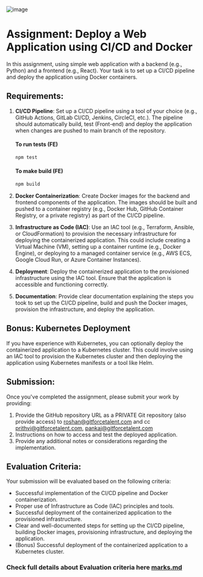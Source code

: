 ![image](https://gitforcetalent.com/_next/image?url=%2Fimages%2Flogo.png&w=1200&q=75)

# Assignment: Deploy a Web Application using CI/CD and Docker

In this assignment, using simple web application with a backend (e.g., Python) and a frontend (e.g., React). Your task is to set up a CI/CD pipeline and deploy the application using Docker containers.

## Requirements:

1. **CI/CD Pipeline**: Set up a CI/CD pipeline using a tool of your choice (e.g., GitHub Actions, GitLab CI/CD, Jenkins, CircleCI, etc.). The pipeline should automatically build, test (Front-end) and deploy the application when changes are pushed to main branch of the repository.

   #### To run tests (FE)

   ```bash
   npm test
   ```

   #### To make build (FE)

   ```bash
   npm build
   ```

2. **Docker Containerization**: Create Docker images for the backend and frontend components of the application. The images should be built and pushed to a container registry (e.g., Docker Hub, GitHub Container Registry, or a private registry) as part of the CI/CD pipeline.

3. **Infrastructure as Code (IAC)**: Use an IAC tool (e.g., Terraform, Ansible, or CloudFormation) to provision the necessary infrastructure for deploying the containerized application. This could include creating a Virtual Machine (VM), setting up a container runtime (e.g., Docker Engine), or deploying to a managed container service (e.g., AWS ECS, Google Cloud Run, or Azure Container Instances).

4. **Deployment**: Deploy the containerized application to the provisioned infrastructure using the IAC tool. Ensure that the application is accessible and functioning correctly.

5. **Documentation**: Provide clear documentation explaining the steps you took to set up the CI/CD pipeline, build and push the Docker images, provision the infrastructure, and deploy the application.

## Bonus: Kubernetes Deployment

If you have experience with Kubernetes, you can optionally deploy the containerized application to a Kubernetes cluster. This could involve using an IAC tool to provision the Kubernetes cluster and then deploying the application using Kubernetes manifests or a tool like Helm.

## Submission:

Once you've completed the assignment, please submit your work by providing:

1. Provide the GitHub repository URL as a PRIVATE Git repository (also provide access) to roshan@gitforcetalent.com and cc prithvi@gitforcetalent.com, pankaj@gitforcetalent.com
2. Instructions on how to access and test the deployed application.
3. Provide any additional notes or considerations regarding the implementation.

## Evaluation Criteria:

Your submission will be evaluated based on the following criteria:

- Successful implementation of the CI/CD pipeline and Docker containerization.
- Proper use of Infrastructure as Code (IAC) principles and tools.
- Successful deployment of the containerized application to the provisioned infrastructure.
- Clear and well-documented steps for setting up the CI/CD pipeline, building Docker images, provisioning infrastructure, and deploying the application.
- (Bonus) Successful deployment of the containerized application to a Kubernetes cluster.

### Check full details about Evaluation criteria here [marks.md](MARKS.md)
